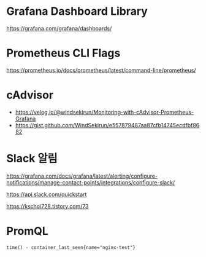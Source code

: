 # Grafana Dashboard Library

https://grafana.com/grafana/dashboards/

# Prometheus CLI Flags

https://prometheus.io/docs/prometheus/latest/command-line/prometheus/

# cAdvisor

- https://velog.io/@windsekirun/Monitoring-with-cAdvisor-Prometheus-Grafana
- https://gist.github.com/WindSekirun/e557879487aa87cfb14745ecdfbf8682


# Slack 알림

https://grafana.com/docs/grafana/latest/alerting/configure-notifications/manage-contact-points/integrations/configure-slack/

https://api.slack.com/quickstart

https://kschoi728.tistory.com/73


# PromQL

```
time() - container_last_seen{name="nginx-test"}
```
